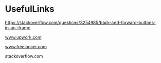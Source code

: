 # UsefulLinks
https://stackoverflow.com/questions/3254985/back-and-forward-buttons-in-an-iframe

www.upwork.com

www.freelancer.com

stackoverflow.com




